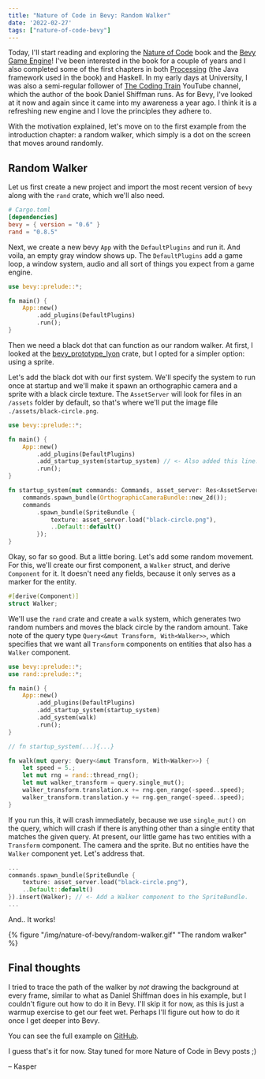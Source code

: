 ```yaml
---
title: "Nature of Code in Bevy: Random Walker"
date: '2022-02-27'
tags: ["nature-of-code-bevy"]
---
```


Today, I'll start reading and exploring the [Nature of
Code](https://natureofcode.com/) book and the [Bevy Game Engine](https://bevyengine.org/)!
I've been interested in the book for a couple of years and I also completed some of
the first chapters in both [Processing](https://processing.org/) (the Java framework used in the book) and
Haskell.
In my early days at University, I was also a semi-regular follower of [The Coding
Train](https://www.youtube.com/c/TheCodingTrain) YouTube channel, which the
author of the book Daniel Shiffman runs.
As for Bevy, I've looked at it now and again since it came into my awareness a
year ago. I think it is a refreshing new engine and I love the principles they
adhere to.

With the motivation explained, let's move on to the first example from the
introduction chapter: a random walker, which simply is a dot on the screen that
moves around randomly.

## Random Walker
Let us first create a new project and import the most recent version of `bevy` along with
the `rand` crate, which we'll also need.

```toml
# Cargo.toml
[dependencies]
bevy = { version = "0.6" }
rand = "0.8.5"
```

Next, we create a new bevy `App` with the `DefaultPlugins` and run it.
And voila, an empty gray window shows up.
The `DefaultPlugins` add a game loop, a window system, audio and all
sort of things you expect from a game engine.

```rust
use bevy::prelude::*;

fn main() {
    App::new()
        .add_plugins(DefaultPlugins)
        .run();
}
```

Then we need a black dot that can function as our random walker.
At first, I looked at the
[bevy_prototype_lyon](https://github.com/Nilirad/bevy_prototype_lyon) crate, but
I opted for a simpler option: using a sprite.

Let's add the black dot with our first system.
We'll specify the system to run once at startup and
we'll make it spawn an orthographic camera and a sprite with a black circle texture.
The `AssetServer` will look for files in an `/assets` folder by default, so
that's where we'll put the image file `./assets/black-circle.png`.

```rust
use bevy::prelude::*;

fn main() {
    App::new()
        .add_plugins(DefaultPlugins)
        .add_startup_system(startup_system) // <- Also added this line.
        .run();
}

fn startup_system(mut commands: Commands, asset_server: Res<AssetServer>) {
    commands.spawn_bundle(OrthographicCameraBundle::new_2d());
    commands
        .spawn_bundle(SpriteBundle {
            texture: asset_server.load("black-circle.png"),
            ..Default::default()
        });
}
```

Okay, so far so good. But a little boring.
Let's add some random movement.
For this, we'll create our first component, a `Walker` struct, and derive
`Component` for it.
It doesn't need any fields, because it only serves as a marker for the entity.
```rust
#[derive(Component)]
struct Walker;
```

We'll use the `rand` crate and create a `walk` system, which generates two random
numbers and moves the black circle by the random amount.
Take note of the query type `Query<&mut Transform, With<Walker>>`, which
specifies that we want all `Transform` components on entities that also has a
`Walker` component.

```rust
use bevy::prelude::*;
use rand::prelude::*;

fn main() {
    App::new()
        .add_plugins(DefaultPlugins)
        .add_startup_system(startup_system)
        .add_system(walk)
        .run();
}

// fn startup_system(...){...}

fn walk(mut query: Query<&mut Transform, With<Walker>>) {
    let speed = 5.;
    let mut rng = rand::thread_rng();
    let mut walker_transform = query.single_mut();
    walker_transform.translation.x += rng.gen_range(-speed..speed);
    walker_transform.translation.y += rng.gen_range(-speed..speed);
}
```

If you run this, it will crash immediately, because we use `single_mut()` on the
query, which will crash if there is anything other than a single entity that
matches the given query.
At present, our little game has two entities with a `Transform` component.
The camera and the sprite.
But no entities have the `Walker` component yet.
Let's address that.

```rust
...
commands.spawn_bundle(SpriteBundle {
    texture: asset_server.load("black-circle.png"),
    ..Default::default()
}).insert(Walker); // <- Add a Walker component to the SpriteBundle.
...
```

And.. It works!

{% figure "/img/nature-of-bevy/random-walker.gif" "The random walker" %}

## Final thoughts
I tried to trace the path of the walker by _not_ drawing the background at every
frame, similar to what as Daniel Shiffman does in his
example, but I couldn't figure out how to do it in Bevy.
I'll skip it for now, as this is just a warmup exercise to get our feet wet.
Perhaps I'll figure out how to do it once I get deeper into Bevy.

You can see the full example on [GitHub](https://github.com/Bargsteen/nature-of-code-bevy).

I guess that's it for now.
Stay tuned for more Nature of Code in Bevy posts ;)

– Kasper
